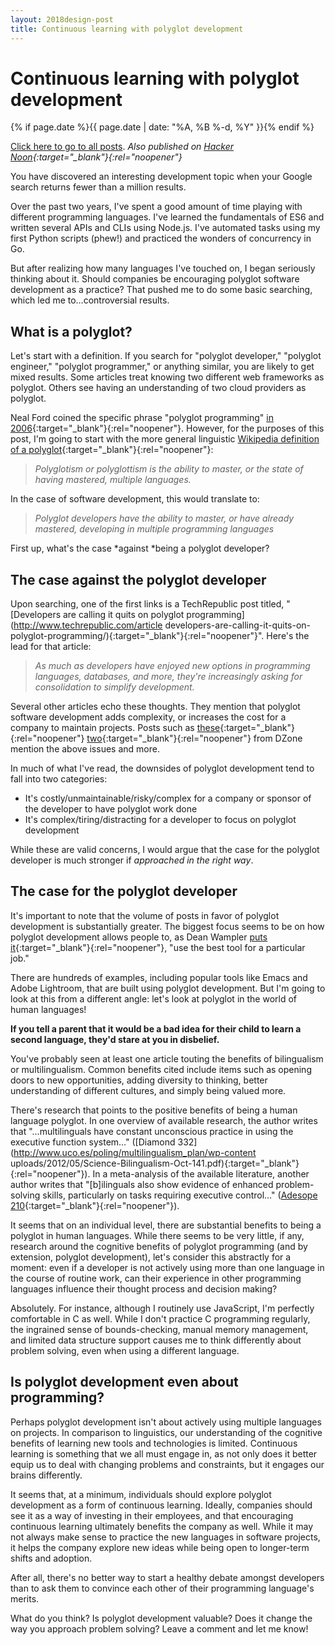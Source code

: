 ```yaml
---
layout: 2018design-post
title: Continuous learning with polyglot development
---
```


# Continuous learning with polyglot development

{% if page.date %}{{ page.date | date: "%A, %B %-d, %Y" }}{% endif %}

[Click here to go to all posts](/posts/). *Also published on [Hacker Noon](https://hackernoon.com/continuous-learning-with-polyglot-development-9308df575a2e){:target="_blank"}{:rel="noopener"}*

<div class="center width70"><amp-img src="/images/posts/2017-07-18_1.png" width="1600" height="414" alt="You have discovered an interesting development topic when your Google search returns fewer than a million results." layout="responsive"></amp-img></div>
<figcaption class="center">You have discovered an interesting development topic when your Google search returns fewer than a million results.</figcaption>

Over the past two years, I've spent a good amount of time playing with different programming languages. I've learned the fundamentals of ES6 and written several APIs and CLIs using Node.js. I've automated tasks using my first Python scripts (phew!) and practiced the wonders of concurrency in Go.

But after realizing how many languages I've touched on, I began seriously thinking about it. Should companies be encouraging polyglot software development as a practice? That pushed me to do some basic searching, which led me to…controversial results.

## What is a polyglot?

Let's start with a definition. If you search for "polyglot developer," "polyglot engineer," "polyglot programmer," or anything similar, you are likely to get mixed results. Some articles treat knowing two different web frameworks as polyglot. Others see having an understanding of two cloud providers as polyglot.

Neal Ford coined the specific phrase "polyglot programming" [in 2006](http://nealford.com/memeagora/2006/12/05/Polyglot_Programming.html){:target="_blank"}{:rel="noopener"}. However, for the purposes of this post, I'm going to start with the more general linguistic [Wikipedia definition of a polyglot](https://en.wikipedia.org/wiki/Polyglotism){:target="_blank"}{:rel="noopener"}:

> *Polyglotism or polyglottism is the ability to master, or the state of having mastered, multiple languages.*

In the case of software development, this would translate to:

> *Polyglot developers have the ability to master, or have already mastered, developing in multiple programming languages*

First up, what's the case *against *being a polyglot developer?

## The case against the polyglot developer

Upon searching, one of the first links is a TechRepublic post titled, "[Developers are calling it quits on polyglot programming](http://www.techrepublic.com/article developers-are-calling-it-quits-on-polyglot-programming/){:target="_blank"}{:rel="noopener"}". Here's the lead for that article:

> *As much as developers have enjoyed new options in programming languages, databases, and more, they're increasingly asking for consolidation to simplify
development.*

Several other articles echo these thoughts. They mention that polyglot software development adds complexity, or increases the cost for a company to maintain projects. Posts such as [these](https://dzone.com/articles/polyglot-programming-good){:target="_blank"}{:rel="noopener"} [two](https://dzone.com/articles/polyglot-programmers){:target="_blank"}{:rel="noopener"} from DZone mention the above issues and more.

In much of what I've read, the downsides of polyglot development tend to fall into two categories:

* It's costly/unmaintainable/risky/complex for a company or sponsor of the developer to have polyglot work done
* It's complex/tiring/distracting for a developer to focus on polyglot development

While these are valid concerns, I would argue that the case for the polyglot developer is much stronger if *approached in the right way*.

## The case for the polyglot developer

It's important to note that the volume of posts in favor of polyglot development is substantially greater. The biggest focus seems to be on how polyglot development allows people to, as Dean Wampler [puts it](https://deanwampler.github.io/polyglotprogramming/papers/PolyglotPolyParadigm.pdf){:target="_blank"}{:rel="noopener"}, "use the best tool for a particular job."

There are hundreds of examples, including popular tools like Emacs and Adobe Lightroom, that are built using polyglot development. But I'm going to look at this from a different angle: let's look at polyglot in the world of human languages!

**If you tell a parent that it would be a bad idea for their child to learn a second language, they'd stare at you in disbelief.**

You've probably seen at least one article touting the benefits of bilingualism or multilingualism. Common benefits cited include items such as opening doors to new opportunities, adding diversity to thinking, better understanding of different cultures, and simply being valued more.

There's research that points to the positive benefits of being a human language polyglot. In one overview of available research, the author writes that "…multilinguals have constant unconscious practice in using the executive function system…" ([Diamond 332](http://www.uco.es/poling/multilingualism_plan/wp-content uploads/2012/05/Science-Bilingualism-Oct-141.pdf){:target="_blank"}{:rel="noopener"}). In a meta-analysis of the available literature, another author writes that "[b]ilinguals also show evidence of enhanced problem-solving skills, particularly on tasks requiring executive control…" ([Adesope 210](http://journals.sagepub.com/doi/abs/10.3102/0034654310368803){:target="_blank"}{:rel="noopener"}).

It seems that on an individual level, there are substantial benefits to being a polyglot in human languages. While there seems to be very little, if any, research around the cognitive benefits of polyglot programming (and by extension, polyglot development), let's consider this abstractly for a moment: even if a developer is not actively using more than one language in the course of routine work, can their experience in other programming languages influence their thought process and decision making?

Absolutely. For instance, although I routinely use JavaScript, I'm perfectly comfortable in C as well. While I don't practice C programming regularly, the ingrained sense of bounds-checking, manual memory management, and limited data structure support causes me to think differently about problem solving, even when using a different language.

## Is polyglot development even about programming?

Perhaps polyglot development isn't about actively using multiple languages on projects. In comparison to linguistics, our understanding of the cognitive benefits of learning new tools and technologies is limited. Continuous learning is something that we all must engage in, as not only does it better equip us to deal with changing problems and constraints, but it engages our brains differently.

It seems that, at a minimum, individuals should explore polyglot development as a form of continuous learning. Ideally, companies should see it as a way of investing in their employees, and that encouraging continuous learning ultimately benefits the company as well. While it may not always make sense to practice the new languages in software projects, it helps the company explore new ideas while being open to longer-term shifts and adoption.

After all, there's no better way to start a healthy debate amongst developers than to ask them to convince each other of their programming language's merits.

What do you think? Is polyglot development valuable? Does it change the way you approach problem solving? Leave a comment and let me know!